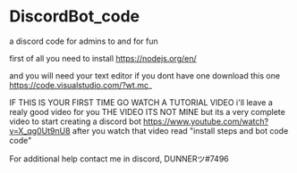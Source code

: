 # DiscordBot_code
a discord code for admins to and for fun

first of all you need to install 
https://nodejs.org/en/

and you will need your text editor if you dont have one download this one 
https://code.visualstudio.com/?wt.mc_

IF THIS IS YOUR FIRST TIME GO WATCH A TUTORIAL VIDEO i'll leave a realy good video for you THE VIDEO ITS NOT MINE 
but its a very complete video to start creating a discord bot
https://www.youtube.com/watch?v=X_qg0Ut9nU8 after you watch that video read "install steps and bot code code"

For additional help contact me in discord, DUNNERツ#7496
